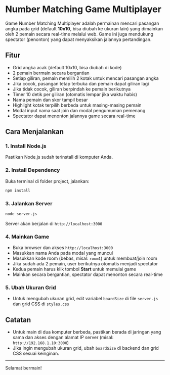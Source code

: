 # Number Matching Game Multiplayer

Game Number Matching Multiplayer adalah permainan mencari pasangan angka pada grid (default **10x10**, bisa diubah ke ukuran lain) yang dimainkan oleh 2 pemain secara real-time melalui web. Game ini juga mendukung spectator (penonton) yang dapat menyaksikan jalannya pertandingan.

## Fitur
- Grid angka acak (default 10x10, bisa diubah di kode)
- 2 pemain bermain secara bergantian
- Setiap giliran, pemain memilih 2 kotak untuk mencari pasangan angka
- Jika cocok, pasangan tetap terbuka dan pemain dapat giliran lagi
- Jika tidak cocok, giliran berpindah ke pemain berikutnya
- Timer 10 detik per giliran (otomatis lempar jika waktu habis)
- Nama pemain dan skor tampil besar
- Highlight kotak terpilih berbeda untuk masing-masing pemain
- Modal input nama saat join dan modal pengumuman pemenang
- Spectator dapat menonton jalannya game secara real-time

## Cara Menjalankan

### 1. Install Node.js
Pastikan Node.js sudah terinstall di komputer Anda.

### 2. Install Dependency
Buka terminal di folder project, jalankan:
```bash
npm install
```

### 3. Jalankan Server
```bash
node server.js
```
Server akan berjalan di `http://localhost:3000`

### 4. Mainkan Game
- Buka browser dan akses `http://localhost:3000`
- Masukkan nama Anda pada modal yang muncul
- Masukkan kode room (bebas, misal: `room1`) untuk membuat/join room
- Jika sudah ada 2 pemain, user berikutnya otomatis menjadi spectator
- Kedua pemain harus klik tombol **Start** untuk memulai game
- Mainkan secara bergantian, spectator dapat menonton secara real-time

### 5. Ubah Ukuran Grid
- Untuk mengubah ukuran grid, edit variabel `boardSize` di file `server.js` dan grid CSS di `styles.css`

## Catatan
- Untuk main di dua komputer berbeda, pastikan berada di jaringan yang sama dan akses dengan alamat IP server (misal: `http://192.168.1.10:3000`)
- Jika ingin mengubah ukuran grid, ubah `boardSize` di backend dan grid CSS sesuai keinginan.

---

Selamat bermain!